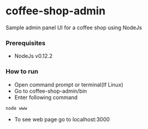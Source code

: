 # coffee-shop-admin
Sample admin panel UI for a coffee shop using NodeJs

### Prerequisites
* NodeJs v0.12.2

### How to run
* Open command prompt or terminal(If Linux)
* Go to coffee-shop-admin/bin
* Enter following command

```
node www
```

* To see web page go to localhost:3000
